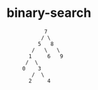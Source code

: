 # binary-search    

                7
               / \
              5   8 
            /   \   \ 
           1     6   9 
          /  \ 
         0    3        
            /  \
           2     4
